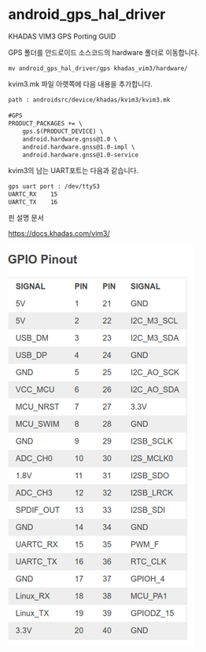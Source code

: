 # android_gps_hal_driver

KHADAS VIM3 GPS Porting GUID


    

GPS 폴더를 안드로이드 소스코드의 hardware 폴더로 이동합니다.

    mv android_gps_hal_driver/gps khadas_vim3/hardware/


kvim3.mk 파일 아랫쪽에 다음 내용을 추가합니다.

    path : androidsrc/device/khadas/kvim3/kvim3.mk 

    #GPS
    PRODUCT_PACKAGES += \
        gps.$(PRODUCT_DEVICE) \
        android.hardware.gnss@1.0 \
        android.hardware.gnss@1.0-impl \
        android.hardware.gnss@1.0-service
    
kvim3의 남는 UART포트는 다음과 같습니다.

    gps uart port : /dev/ttyS3
    UARTC_RX	15
    UARTC_TX	16	

핀 설명 문서

https://docs.khadas.com/vim3/


![img/1.png](img/1.png)
